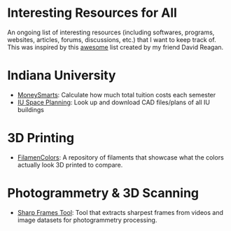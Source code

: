# Interesting Resources for All
An ongoing list of interesting resources (including softwares, programs, websites, articles, forums, discussions, etc.) that I want to keep track of. This was inspired by this [awesome](https://github.iu.edu/dmreagan/awesome-avl?tab=readme-ov-file) list created by my friend David Reagan.

# Indiana University
- [MoneySmarts](https://moneysmarts.iu.edu/calculate-costs/index.html): Calculate how much total tuition costs each semester
- [IU Space Planning](https://ready.mmsprd.iu.edu/ready/#): Look up and download CAD files/plans of all IU buildings
# 3D Printing
- [FilamenColors](https://filamentcolors.xyz/library/): A repository of filaments that showcase what the colors actually look 3D printed to compare.
# Photogrammetry & 3D Scanning
- [Sharp Frames Tool](https://sharp-frames.reflct.app/): Tool that extracts sharpest frames from videos and image datasets for photogrammetry processing.

